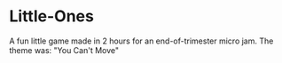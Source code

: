 # Little-Ones
 A fun little game made in 2 hours for an end-of-trimester micro jam. The theme was: "You Can't Move"
